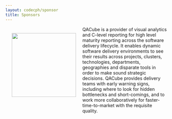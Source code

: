 ```yaml
---
layout: codecph/sponsor
title: Sponsors
---
```

<div style="width:200px;float:left;padding:20px">
  <div style="height:200px;position:relative;">
    <a href="http://www.qa-cube.com" target="_blank"><img style="position: absolute; top: 0;width:200px" src="/sponsors/logos//qacube_4x2.png" /></a>
  </div>
  <div style="height:40px;text-align:center;font-size:82%;"><br/></div>
</div>


QACube is a provider of visual analytics and C-level reporting for high level maturity reporting across the software delivery lifecycle. It enables dynamic software delivery environments to see their results across
projects, clusters, technologies, departments, geographies and disparate tools in order to make sound strategic decisions. QACube provides delivery teams with early warning signs, including where to look for hidden bottlenecks and short-comings, and to work more collaboratively for faster-time-to-market with the requisite quality.
